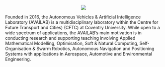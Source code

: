 <p align="center">
  <img src="https://availabdotorg.files.wordpress.com/2022/06/availab-combined-tall-white.bmp?w=1024" />
</p>

Founded in 2016, the Autonomous Vehicles & Artificial Intelligence Laboratory (AVAILAB) is a multidisciplinary laboratory within the Centre for Future Transport and Cities) (CFTC) at Coventry University.
While open to a wide spectrum of applications, the AVAILAB’s main motivation is in conducting research and supporting teaching involving Applied Mathematical Modelling, Optimisation, Soft & Natural Computing, Self-Organisation & Swarm Robotics, Autonomous Navigation and Positioning Systems with applications in Aerospace, Automotive and Environmental Engineering.
